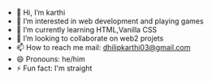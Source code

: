 - 👋 Hi, I’m karthi
- 👀 I’m interested in web development and playing games
- 🌱 I’m currently learning HTML,Vanilla CSS
- 💞️ I’m looking to collaborate on web2 projets
- 📫 How to reach me mail: dhilipkarthi03@gmail.com
- 😄 Pronouns: he/him
- ⚡ Fun fact: I'm straight

<!---
Karthidev03/Karthidev03 is a ✨ special ✨ repository because its `README.md` (this file) appears on your GitHub profile.
You can click the Preview link to take a look at your changes.
--->
